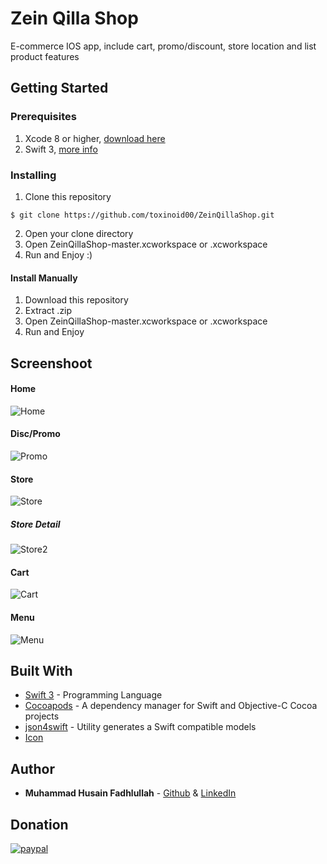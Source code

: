 # Zein Qilla Shop

E-commerce IOS app, include cart, promo/discount, store location and list product features

## Getting Started

### Prerequisites
1. Xcode 8 or higher, [ download here](https://developer.apple.com/xcode/)
2. Swift 3, [more info](https://swift.org/)

### Installing

1. Clone this repository

```
$ git clone https://github.com/toxinoid00/ZeinQillaShop.git
```

2. Open your clone directory
3. Open ZeinQillaShop-master.xcworkspace or .xcworkspace
4. Run and Enjoy :)

#### Install Manually
1. Download this repository
2. Extract .zip
3. Open ZeinQillaShop-master.xcworkspace or .xcworkspace 
4. Run and Enjoy

## Screenshoot
#### Home
![Home](https://s26.postimg.org/pca8j8k21/Screen_Shot_2017-09-12_at_12.08.27_PM.png)

#### Disc/Promo 
![Promo](https://s26.postimg.org/jf6d2f2x5/Screen_Shot_2017-09-12_at_11.06.44_AM.png)

#### Store 
![Store](https://s26.postimg.org/4upa7l7yh/Screen_Shot_2017-09-12_at_11.07.10_AM.png)

##### Store Detail
![Store2](https://s26.postimg.org/sbm73gzux/Screen_Shot_2017-09-12_at_1.43.20_PM.png)

#### Cart
![Cart](https://s26.postimg.org/ll0nwx6dl/Screen_Shot_2017-09-12_at_12.23.13_PM.png)

#### Menu
![Menu](https://s26.postimg.org/t9xi8n6vd/Screen_Shot_2017-09-12_at_11.05.10_AM.png)

## Built With

* [Swift 3](https://swift.org/) - Programming Language
* [Cocoapods](https://cocoapods.org/) - A dependency manager for Swift and Objective-C Cocoa projects
* [json4swift](http://json4swift.com/) - Utility generates a Swift compatible models 
* [Icon](https://icons8.com/free-ios-7-icons-in-vector/)

## Author

* **Muhammad Husain Fadhlullah** - [Github](https://github.com/toxinoid00) & [LinkedIn](https://www.linkedin.com/in/muhammad-husain-fadhlullah-90607a119/)

## Donation

[![paypal](https://www.paypalobjects.com/en_US/i/btn/btn_donateCC_LG.gif)](https://www.paypal.com/cgi-bin/webscr?cmd=_s-xclick&hosted_button_id=ZNVLATWPCXR2N)
